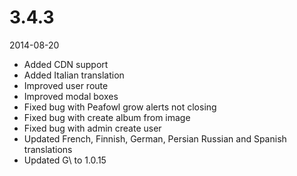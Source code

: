 # 3.4.3

2014-08-20

- Added CDN support
- Added Italian translation
- Improved user route
- Improved modal boxes
- Fixed bug with Peafowl grow alerts not closing
- Fixed bug with create album from image
- Fixed bug with admin create user
- Updated French, Finnish, German, Persian Russian and Spanish translations
- Updated G\ to 1.0.15
